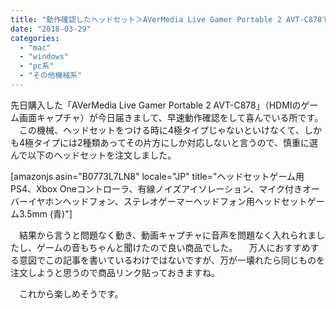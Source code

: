 ```yaml
---
title: "動作確認したヘッドセット＞AVerMedia Live Gamer Portable 2 AVT-C878で"
date: "2018-03-29"
categories: 
  - "mac"
  - "windows"
  - "pc系"
  - "その他機械系"
---
```


先日購入した「AVerMedia Live Gamer Portable 2 AVT-C878」（HDMIのゲーム画面キャプチャ）が今日届きまして、早速動作確認をして喜んでいる所です。 　この機械、ヘッドセットをつける時に4極タイプじゃないといけなくて、しかも4極タイプには2種類あってその片方にしか対応しないと言うので、慎重に選んで以下のヘッドセットを注文しました。

\[amazonjs asin="B0773L7LN8" locale="JP" title="ヘッドセットゲーム用 PS4、Xbox Oneコントローラ、有線ノイズアイソレーション、マイク付きオーバーイヤホンヘッドフォン、ステレオゲーマーヘッドフォン用ヘッドセットゲーム3.5mm (青)"\]

　結果から言うと問題なく動き、動画キャプチャに音声を問題なく入れられましたし、ゲームの音もちゃんと聞けたので良い商品でした。 　万人におすすめする意図でこの記事を書いているわけではないですが、万が一壊れたら同じものを注文しようと思うので商品リンク貼っておきますね。

　これから楽しめそうです。
